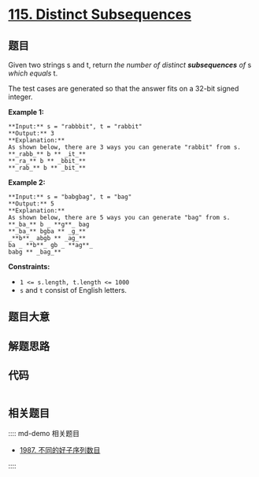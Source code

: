 # [115. Distinct Subsequences](https://leetcode.com/problems/distinct-subsequences)

## 题目

Given two strings s and t, return _the number of distinct_ **_subsequences_**
_of_ s _which equals_ t.

The test cases are generated so that the answer fits on a 32-bit signed
integer.



**Example 1:**

    
    
    **Input:** s = "rabbbit", t = "rabbit"
    **Output:** 3
    **Explanation:**
    As shown below, there are 3 ways you can generate "rabbit" from s.
    **_rabb_** b ** _it_**
    **_ra_** b ** _bbit_**
    **_rab_** b ** _bit_**
    

**Example 2:**

    
    
    **Input:** s = "babgbag", t = "bag"
    **Output:** 5
    **Explanation:**
    As shown below, there are 5 ways you can generate "bag" from s.
    **_ba_** b _ **g**_ bag
    **_ba_** bgba ** _g_**
    _**b**_ abgb ** _ag_**
    ba _ **b**_ gb _ **ag**_
    babg ** _bag_**



**Constraints:**

  * `1 <= s.length, t.length <= 1000`
  * `s` and `t` consist of English letters.


## 题目大意

## 解题思路

## 代码

```javascript

```

## 相关题目

:::: md-demo 相关题目
- [1987. 不同的好子序列数目](https://leetcode.com/problems/number-of-unique-good-subsequences)

::::
